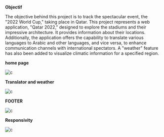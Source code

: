 **Objectif**

The objective behind this project is to track the spectacular event, the "2022 World Cup," taking place in Qatar. This project represents a web application, "Qatar 2022," designed to explore the stadiums and their impressive architecture. It provides information about their locations. Additionally, the application offers the capability to translate various languages to Arabic and other languages, and vice versa, to enhance communication channels with international spectators. A "weather" feature has also been added to visualize climatic information for a specified region.


**home page**

![c](https://github.com/SalmaEzzaydy/Qatar2022/assets/153545273/016d38de-89fa-45fd-a2b9-224b70b3d906)

**Translator and weather**

![c](https://github.com/SalmaEzzaydy/Qatar2022/assets/153545273/e3d46e02-8b37-487e-abf2-aa283f03b081)

**FOOTER**

![c](https://github.com/SalmaEzzaydy/Qatar2022/assets/153545273/c378c752-839c-4f05-87a6-c60d2cfde838)


**Responsivity**

![c](https://github.com/SalmaEzzaydy/Qatar2022/assets/153545273/ff92a6e6-13d8-4d8a-a754-b61ae2ba3f08)

